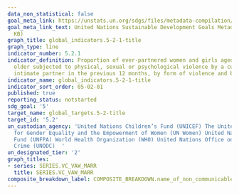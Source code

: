 ```yaml
---
data_non_statistical: false
goal_meta_link: https://unstats.un.org/sdgs/files/metadata-compilation/Metadata-Goal-5.pdf
goal_meta_link_text: United Nations Sustainable Development Goals Metadata (PDF 518
  KB)
graph_title: global_indicators.5-2-1-title
graph_type: line
indicator_number: 5.2.1
indicator_definition: Proportion of ever-partnered women and girls aged 15 years and
  older subjected to physical, sexual or psychological violence by a current or former
  intimate partner in the previous 12 months, by form of violence and by age
indicator_name: global_indicators.5-2-1-title
indicator_sort_order: 05-02-01
published: true
reporting_status: notstarted
sdg_goal: '5'
target_name: global_targets.5-2-title
target_id: '5.2'
un_custodian_agency: 'United Nations Children’s Fund (UNICEF) The United Nations Entity
  for Gender Equality and the Empowerment of Women (UN Women) United Nations Population
  Fund (UNFPA) World Health Organization (WHO) United Nations Office on Drugs and
  Crime (UNODC)  '
un_designated_tier: '2'
graph_titles:
- series: SERIES.VC_VAW_MARR
  title: SERIES.VC_VAW_MARR
composite_breakdown_label: COMPOSITE_BREAKDOWN.name_of_non_communicable_disease
---
```

